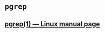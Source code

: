 # `pgrep`



## [pgrep(1) — Linux manual page](https://www.man7.org/linux/man-pages/man1/pgrep.1.html)